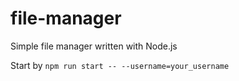 # file-manager
Simple file manager written with Node.js

Start by `npm run start -- --username=your_username`
